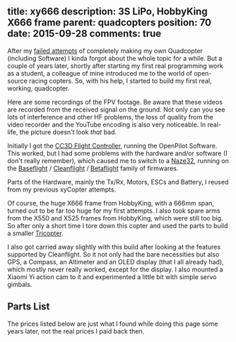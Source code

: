 title: xy666
description: 3S LiPo, HobbyKing X666 frame
parent: quadcopters
position: 70
date: 2015-09-28
comments: true
---

<!--% backToParent() %-->

After my [failed attempts](xycontrol.html) of completely making my own Quadcopter (including Software) I kinda forgot about the whole topic for a while.
But a couple of years later, shortly after starting my first real programming work as a student, a colleague of mine introduced me to the world of open-source racing copters.
So, with his help, I started to build my first real, working, quadcopter.

<!--%
# TODO photos?
%-->

Here are some recordings of the FPV footage.
Be aware that these videos are recorded from the received signal on the ground.
Not only can you see lots of interference and other HF problems, the loss of quality from the video recorder and the YouTube encoding is also very noticeable.
In real-life, the picture doesn't look *that* bad.

<!--%
lightgallery([
    [ "https://www.youtube.com/watch?v=nU8ePJAclYo", "img/xy666_test_flight_thumb.jpg", "X666 Quadcopter Test Flight" ],
    [ "https://www.youtube.com/watch?v=-IGvCzKaWF0", "img/xy666_test_thumb.jpg", "Quadcopter Test Flight" ],
    [ "https://www.youtube.com/watch?v=iYFZvz2POkc", "img/xy666_crash2_thumb.jpg", "Quadcopter Crash" ],
    [ "https://www.youtube.com/watch?v=JpmQ9mOIgUo", "img/xy666_crash_thumb.jpg", "Quadcopter FPV Crash" ],
    [ "https://www.youtube.com/watch?v=98pcaFgXnbE", "img/xy666_crash1_thumb.jpg", "X666 Quadcopter Crash 1" ],
    [ "https://www.youtube.com/watch?v=E-lgQe0WGOg", "img/xy666_crash3_thumb.jpg", "X666 Quadcopter Crash 2" ],
])
%-->

Initially I got the [CC3D Flight Controller](https://opwiki.readthedocs.io/en/latest/user_manual/cc3d/cc3d.html), running the OpenPilot Software.
This worked, but I had some problems with the hardware and/or software (I don't really remember), which caused me to switch to a [Naze32](http://abusemark.com/store/index.php?main_page=product_info&products_id=38), running on the [Baseflight](https://github.com/multiwii/baseflight) / [Cleanflight](http://cleanflight.com/) / [Betaflight](https://betaflight.com/) family of firmwares.

Parts of the Hardware, mainly the Tx/Rx, Motors, ESCs and Battery, I reused from my previous xyCopter attempts.

Of course, the huge X666 frame from HobbyKing, with a 666mm span, turned out to be far too huge for my first attempts.
I also took spare arms from the X550 and X525 frames from HobbyKing, which were still too big.
So after only a short time I tore down this copter and used the parts to build a smaller [Tricopter](trifecta.html).

I also got carried away slightly with this build after looking at the features supported by Cleanflight.
So it not only had the bare necessities but also GPS, a Compass, an Altimeter and an OLED display (that I all already had), which mostly never really worked, except for the display.
I also mounted a Xiaomi Yi action cam to it and experimented a little bit with simple servo gimbals.

## Parts List

The prices listed below are just what I found while doing this page some years later, not the real prices I paid back then.

<!--%
tableHelper([ "align-right", "align-last-right", "align-right monospaced"],
    [ "Part", "Description", "Cost" ], [
        [ "Frame", ("HobbyKing X666 Glass Fiber Quadcopter Frame 666mm", "https://hobbyking.com/en_us/hobbyking-x666-glass-fiber-quadcopter-frame-666mm.html?___store=en_us"), "17.88€" ],
        [ "FC", ("Openpilot CC3D Flight Controller With Cable Set", "https://hobbyking.com/en_us/openpilot-cc3d-flight-controller-with-cable-set-fully-authorized.html"), "17.39€" ],
        [ "ESCs", ("", ""), "€" ],
        [ "Motors", ("4x Robbe Roxxy 2824-34 1100KV", "https://www.hobbydirekt.de/Neuheiten-2016/Manufacturer/Robbe2/Robbe/Elektromotoren/ROXXY-BL-OUTRUNNER-2824-34-Robbe-1-477834-477834::78190.html"), "113.60€" ],
        [ "Props", ("", ""), "€" ],
        [ "Cam", ("Sony 700TVL PAL FPV Camera", "https://amzn.to/3i0cUh8"), "15.00€" ],
        [ "VTx", ("Boscam 5.8Ghz 200mW FPV Transmitter", "https://hobbyking.com/de_de/boscam-5-8ghz-200mw-fpv-transmitter.html"), "22.79€" ],
        [ "OSD", ("Minim OSD v1.1", "https://hobbyking.com/en_us/minim-osd-v1-1.html"), "19.79€" ],
        [ "Rx", ("FrSky D8R-XP 2.4Ghz Receiver (w/telemetry & CPPM)", "https://hobbyking.com/en_us/frsky-d8r-xp-2-4ghz-receiver-w-telemetry-cppm.html"), "25.66€" ],
        [ "Battery", ("Turnigy 4000mAh 3S 30C Lipo Pack w/XT-60", "https://hobbyking.com/en_us/turnigy-4000mah-3s-30c-lipo-pack-xt-60.html?queryID=&objectID=69420"), "26.09€" ],
        [ "", "Sum", "€" ]
    ]
)
%-->
